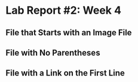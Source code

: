 # Lab Report #2: Week 4

## File that Starts with an Image File 

## File with No Parentheses

## File with a Link on the First Line 

